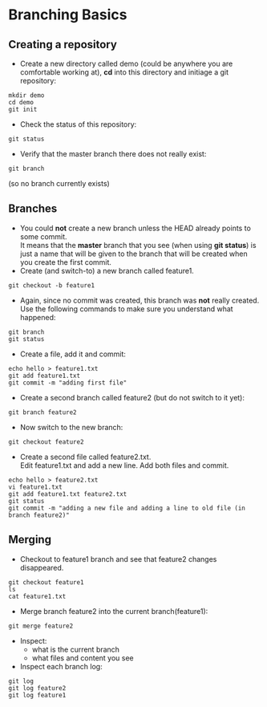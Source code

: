 # Branching Basics

## Creating a repository

- Create a new directory called demo (could be anywhere you are comfortable working at), **cd** into this directory and initiage a git repository:
```
mkdir demo
cd demo
git init
```
- Check the status of this repository:
```
git status
```
- Verify that the master branch there does not really exist:
```
git branch
```
(so no branch currently exists)


## Branches

- You could **not** create a new branch unless the HEAD already points to some commit.  
It means that the **master** branch that you see (when using **git status**) is just a name that will be given to the branch that will be created when you create the first commit.
- Create (and switch-to) a new branch called feature1.  
```
git checkout -b feature1
```
- Again, since no commit was created, this branch was **not** really created.  
Use the following commands to make sure you understand what happened:
```
git branch
git status
```
- Create a file, add it and commit:
```
echo hello > feature1.txt
git add feature1.txt
git commit -m "adding first file"
```
- Create a second branch called feature2 (but do not switch to it yet):
```
git branch feature2
```
- Now switch to the new branch:
```
git checkout feature2
```
- Create a second file called feature2.txt.  
Edit feature1.txt and add a new line.
Add both files and commit. 
```
echo hello > feature2.txt
vi feature1.txt
git add feature1.txt feature2.txt 
git status
git commit -m "adding a new file and adding a line to old file (in branch feature2)"
```

## Merging

- Checkout to feature1 branch and see that feature2 changes disappeared.
```
git checkout feature1
ls
cat feature1.txt
```
- Merge branch feature2 into the current branch(feature1):
```
git merge feature2
```
- Inspect:
  - what is the current branch
  - what files and content you see
- Inspect each branch log:
```
git log
git log feature2
git log feature1
```